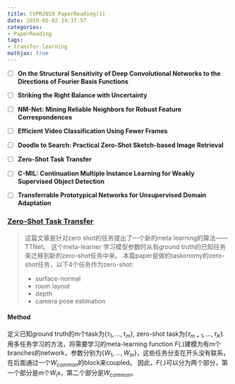```yaml
---
title: CVPR2019 PaperReading(1)
date: 2019-05-02 14:37:57
categories: 
- PaperReading
tags: 
- transfer learning
mathjax: true
---
```


- [ ] **On the Structural Sensitivity of Deep Convolutional Networks to the Directions of Fourier Basis Functions**
- [ ] **Striking the Right Balance with Uncertainty**
- [ ] **NM-Net: Mining Reliable Neighbors for Robust Feature Correspondences**
- [ ] **Efficient Video Classification Using Fewer Frames**
- [ ] **Doodle to Search: Practical Zero-Shot Sketch-based Image Retrieval**
- [ ] **Zero-Shot Task Transfer**
- [ ] **C-MIL: Continuation Multiple Instance Learning for Weakly Supervised Object Detection**
- [ ] **Transferrable Prototypical Networks for Unsupervised Domain Adaptation**


<!-- ### On the Structural Sensitivity of Deep Convolutional Networks to the Directions of Fourier Basis Functions
>  -->

### [Zero-Shot Task Transfer](http://arxiv.org/abs/1903.01092)
> 这篇文章是针对zero shot的任务提出了一个新的meta learning的算法——TTNet。
> 这个meta-learner 学习模型参数时从有ground truth的已知任务来迁移到新的zero-shot任务中来。
> 本篇paper是做的taskonomy的zero-shot任务，以下4个任务作为zero-shot:
> - surface-normal 
> - room layout
> - depth
> - camera pose estimation

#### Method
定义已知ground truth的m个task为$\{\tau_{1},...,\tau_{m}\}$, zero-shot task为$\{\tau_{m+1},...,\tau_{K}\}$.
用多任务学习的方法，将需要学习的meta-learning function $F(.)$建模为有m个branches的network，参数分别为$\{W_{1},...,W_{m}\}$，这些任务分支在开头没有联系，在后面通过一个$W_{common}$的block来coupled。
因此，$F(.)$可以分为两个部分，第一个部分是m个$W_{i}s$，第二个部分是$W_{common}$。


    



